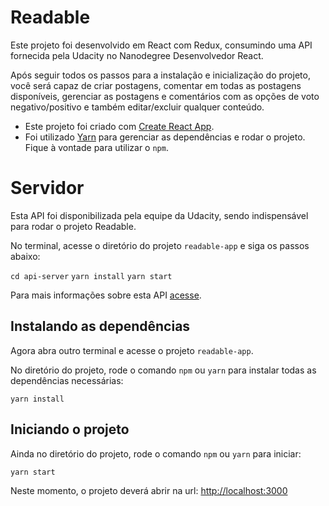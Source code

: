 # Readable

Este projeto foi desenvolvido em React com Redux, consumindo uma API fornecida pela Udacity no Nanodegree Desenvolvedor React.

Após seguir todos os passos para a instalação e inicialização do projeto, você será capaz de criar postagens, comentar em todas as postagens disponíveis, gerenciar as postagens e comentários com as opções de voto negativo/positivo e também editar/excluir qualquer conteúdo.

- Este projeto foi criado com [Create React App](https://github.com/facebook/create-react-app).
- Foi utilizado [Yarn](https://yarnpkg.com/pt-BR/) para gerenciar as dependências e rodar o projeto. Fique à vontade para utilizar o `npm`.


# Servidor

Esta API foi disponibilizada pela equipe da Udacity, sendo indispensável para rodar o projeto Readable.

No terminal, acesse o diretório do projeto `readable-app` e siga os passos abaixo:

`cd api-server`
`yarn install`
`yarn start`

Para mais informações sobre esta API  [acesse](https://github.com/udacity/reactnd-project-readable-starter).

## Instalando as dependências

Agora abra outro terminal e acesse o projeto `readable-app`.

No diretório do projeto, rode o comando `npm` ou `yarn` para instalar todas as dependências necessárias:

`yarn install`

## Iniciando o projeto

Ainda no diretório do projeto, rode o comando `npm` ou `yarn` para iniciar:

```yarn start```

Neste momento, o projeto deverá abrir na url: [http://localhost:3000](http://localhost:3000)
